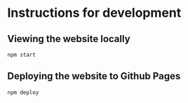 # Instructions for development

## Viewing the website locally
```
npm start
```

## Deploying the website to Github Pages
```
npm deploy
```
